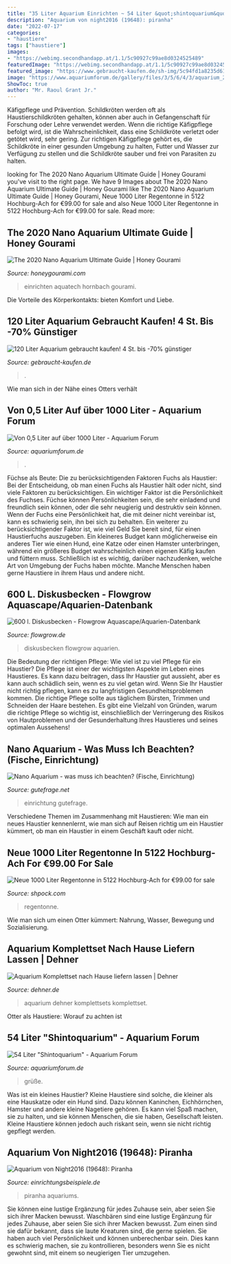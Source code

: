 ```yaml
---
title: "35 Liter Aquarium Einrichten ~ 54 Liter &quot;shintoquarium&quot;"
description: "Aquarium von night2016 (19648): piranha"
date: "2022-07-17"
categories:
- "haustiere"
tags: ["haustiere"]
images:
- "https://webimg.secondhandapp.at/1.1/5c90927c99ae8d0324525489"
featuredImage: "https://webimg.secondhandapp.at/1.1/5c90927c99ae8d0324525489"
featured_image: "https://www.gebraucht-kaufen.de/sh-img/5c94fd1a8235d615b58dafb2_120%2Bliter%2Baquarium.jpeg"
image: "https://www.aquariumforum.de/gallery/files/3/5/6/4/3/aquarium_2007-12-30_001-med.jpg"
ShowToc: true
author: "Mr. Raoul Grant Jr."
---
```



Käfigpflege und Prävention.
Schildkröten werden oft als Haustierschildkröten gehalten, können aber auch in Gefangenschaft für Forschung oder Lehre verwendet werden. Wenn die richtige Käfigpflege befolgt wird, ist die Wahrscheinlichkeit, dass eine Schildkröte verletzt oder getötet wird, sehr gering. Zur richtigen Käfigpflege gehört es, die Schildkröte in einer gesunden Umgebung zu halten, Futter und Wasser zur Verfügung zu stellen und die Schildkröte sauber und frei von Parasiten zu halten.

	

		
looking for The 2020 Nano Aquarium Ultimate Guide | Honey Gourami you've visit to the right page. We have 9 Images about The 2020 Nano Aquarium Ultimate Guide | Honey Gourami like The 2020 Nano Aquarium Ultimate Guide | Honey Gourami, Neue 1000 Liter Regentonne in 5122 Hochburg-Ach for €99.00 for sale and also Neue 1000 Liter Regentonne in 5122 Hochburg-Ach for €99.00 for sale. Read more:
		
    
## The 2020 Nano Aquarium Ultimate Guide | Honey Gourami

<img loading=lazy src="https://www.honeygourami.com/wp-content/uploads/nano-aquarium-header-1.jpg" onerror="this.onerror=null;this.src='https://tse4.mm.bing.net/th?id=OIP.QSPDaSAfdklry8BY_LcK2QHaE8&amp;pid=15.1';" alt="The 2020 Nano Aquarium Ultimate Guide | Honey Gourami">

_Source: honeygourami.com_

>einrichten aquatech hornbach gourami. 

	

Die Vorteile des Körperkontakts: bieten Komfort und Liebe.

    
## 120 Liter Aquarium Gebraucht Kaufen! 4 St. Bis -70% Günstiger

<img loading=lazy src="https://www.gebraucht-kaufen.de/sh-img/5c94fd1a8235d615b58dafb2_120%2Bliter%2Baquarium.jpeg" onerror="this.onerror=null;this.src='https://tse2.mm.bing.net/th?id=OIP.xiJsZafmFQN3RyzG4-1mFAHaJ4&amp;pid=15.1';" alt="120 Liter Aquarium gebraucht kaufen! 4 St. bis -70% günstiger">

_Source: gebraucht-kaufen.de_

>. 

	

Wie man sich in der Nähe eines Otters verhält

    
## Von 0,5 Liter Auf über 1000 Liter - Aquarium Forum

<img loading=lazy src="https://www.aquariumforum.de/gallery/files/3/5/6/4/3/aquarium_2007-12-30_001-med.jpg" onerror="this.onerror=null;this.src='https://tse2.mm.bing.net/th?id=OIP.mNzuYPugeo2kb5VMtLbZsgHaFj&amp;pid=15.1';" alt="Von 0,5 Liter auf über 1000 Liter - Aquarium Forum">

_Source: aquariumforum.de_

>. 

	

Füchse als Beute: Die zu berücksichtigenden Faktoren
Fuchs als Haustier: Bei der Entscheidung, ob man einen Fuchs als Haustier hält oder nicht, sind viele Faktoren zu berücksichtigen. Ein wichtiger Faktor ist die Persönlichkeit des Fuchses. Füchse können Persönlichkeiten sein, die sehr einladend und freundlich sein können, oder die sehr neugierig und destruktiv sein können. Wenn der Fuchs eine Persönlichkeit hat, die mit deiner nicht vereinbar ist, kann es schwierig sein, ihn bei sich zu behalten. Ein weiterer zu berücksichtigender Faktor ist, wie viel Geld Sie bereit sind, für einen Haustierfuchs auszugeben. Ein kleineres Budget kann möglicherweise ein anderes Tier wie einen Hund, eine Katze oder einen Hamster unterbringen, während ein größeres Budget wahrscheinlich einen eigenen Käfig kaufen und füttern muss. Schließlich ist es wichtig, darüber nachzudenken, welche Art von Umgebung der Fuchs haben möchte. Manche Menschen haben gerne Haustiere in ihrem Haus und andere nicht.

    
## 600 L. Diskusbecken - Flowgrow Aquascape/Aquarien-Datenbank

<img loading=lazy src="http://www.flowgrow.de/db/images/aquarien/detail/600-l-diskusbecken-5388c3d8cc35b.jpg" onerror="this.onerror=null;this.src='https://tse3.mm.bing.net/th?id=OIP.r1dTKtv1bBenIGXlCD89aAHaDt&amp;pid=15.1';" alt="600 l. Diskusbecken - Flowgrow Aquascape/Aquarien-Datenbank">

_Source: flowgrow.de_

>diskusbecken flowgrow aquarien. 

	

Die Bedeutung der richtigen Pflege: Wie viel ist zu viel Pflege für ein Haustier?
Die Pflege ist einer der wichtigsten Aspekte im Leben eines Haustieres. Es kann dazu beitragen, dass Ihr Haustier gut aussieht, aber es kann auch schädlich sein, wenn es zu viel getan wird. Wenn Sie Ihr Haustier nicht richtig pflegen, kann es zu langfristigen Gesundheitsproblemen kommen. Die richtige Pflege sollte aus täglichem Bürsten, Trimmen und Schneiden der Haare bestehen. Es gibt eine Vielzahl von Gründen, warum die richtige Pflege so wichtig ist, einschließlich der Verringerung des Risikos von Hautproblemen und der Gesunderhaltung Ihres Haustieres und seines optimalen Aussehens!

    
## Nano Aquarium - Was Muss Ich Beachten? (Fische, Einrichtung)

<img loading=lazy src="https://images.gutefrage.net/media/fragen/bilder/nano-aquarium---was-muss-ich-beachten-/0_original.jpg?v=1436948286000" onerror="this.onerror=null;this.src='https://tse3.mm.bing.net/th?id=OIP.D8wAnS4VhOtFkC2CZMTHWwAAAA&amp;pid=15.1';" alt="Nano Aquarium - was muss ich beachten? (Fische, Einrichtung)">

_Source: gutefrage.net_

>einrichtung gutefrage. 

	

Verschiedene Themen im Zusammenhang mit Haustieren: Wie man ein neues Haustier kennenlernt, wie man sich auf Reisen richtig um ein Haustier kümmert, ob man ein Haustier in einem Geschäft kauft oder nicht.

    
## Neue 1000 Liter Regentonne In 5122 Hochburg-Ach For €99.00 For Sale

<img loading=lazy src="https://webimg.secondhandapp.at/1.1/5c90927c99ae8d0324525489" onerror="this.onerror=null;this.src='https://tse4.mm.bing.net/th?id=OIP.KVTBGmDv5JP_epC5DZGL8QHaJ4&amp;pid=15.1';" alt="Neue 1000 Liter Regentonne in 5122 Hochburg-Ach for €99.00 for sale">

_Source: shpock.com_

>regentonne. 

	

Wie man sich um einen Otter kümmert: Nahrung, Wasser, Bewegung und Sozialisierung.

    
## Aquarium Komplettset Nach Hause Liefern Lassen | Dehner

<img loading=lazy src="https://www.dehner.de/media/i/aquarien-bis30%25_kw49_18_1400x1200-5787-1.jpg" onerror="this.onerror=null;this.src='https://tse3.mm.bing.net/th?id=OIP.6D6OPKSKa6hFl98enKSAvAHaGW&amp;pid=15.1';" alt="Aquarium Komplettset nach Hause liefern lassen | Dehner">

_Source: dehner.de_

>aquarium dehner komplettsets komplettset. 

	

Otter als Haustiere: Worauf zu achten ist

    
## 54 Liter &quot;Shintoquarium&quot; - Aquarium Forum

<img loading=lazy src="https://www.aquariumforum.de/gallery/files/1/9/1/9/3/img_8937a.jpg" onerror="this.onerror=null;this.src='https://tse2.mm.bing.net/th?id=OIP.yIvHeZBnOwR6WhLLwOffVgHaEV&amp;pid=15.1';" alt="54 Liter &quot;Shintoquarium&quot; - Aquarium Forum">

_Source: aquariumforum.de_

>grüße. 

	

Was ist ein kleines Haustier?
Kleine Haustiere sind solche, die kleiner als eine Hauskatze oder ein Hund sind. Dazu können Kaninchen, Eichhörnchen, Hamster und andere kleine Nagetiere gehören. Es kann viel Spaß machen, sie zu halten, und sie können Menschen, die sie haben, Gesellschaft leisten. Kleine Haustiere können jedoch auch riskant sein, wenn sie nicht richtig gepflegt werden.

    
## Aquarium Von Night2016 (19648): Piranha

<img loading=lazy src="https://www.einrichtungsbeispiele.de/images_19648/h1080_w1920/als-nachtaufnahme-gemacht__cf00c975d835795f1b2af16fd6d3ad36.jpg" onerror="this.onerror=null;this.src='https://tse2.mm.bing.net/th?id=OIP.LEmcDG0oJqJHoOMQaKBalQHaE8&amp;pid=15.1';" alt="Aquarium von Night2016 (19648): Piranha">

_Source: einrichtungsbeispiele.de_

>piranha aquariums. 

	

Sie können eine lustige Ergänzung für jedes Zuhause sein, aber seien Sie sich ihrer Macken bewusst.
Waschbären sind eine lustige Ergänzung für jedes Zuhause, aber seien Sie sich ihrer Macken bewusst. Zum einen sind sie dafür bekannt, dass sie laute Kreaturen sind, die gerne spielen. Sie haben auch viel Persönlichkeit und können unberechenbar sein. Dies kann es schwierig machen, sie zu kontrollieren, besonders wenn Sie es nicht gewohnt sind, mit einem so neugierigen Tier umzugehen.

